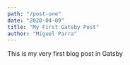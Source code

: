 ```yaml
---
path: "/post-one"
date: "2020-04-09"
title: "My First Gatsby Post"
author: "Miguel Parra"
---
```


This is my very first blog 
post in Gatsby